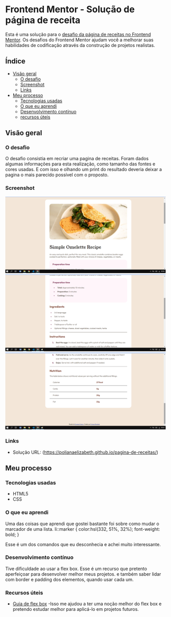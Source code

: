 # Frontend Mentor - Solução de página de receita

Esta é uma solução para o [desafio da página de receitas no Frontend Mentor](https://www.frontendmentor.io/challenges/recipe-page-KiTsR8QQKm). Os desafios do Frontend Mentor ajudam você a melhorar suas habilidades de codificação através da construção de projetos realistas.

## Índice

- [Visão geral](#Visão-geral)
  - [O desafio](#O-desafio)
  - [Screenshot](#screenshot)
  - [Links](#links)
- [Meu processo](#Meu-Processo)
  - [Tecnologias usadas](#Tecnologias-usadas)
  - [O que eu aprendi](#O-que-eu-aprendi)
  - [Desenvolvimento contínuo](#Desenvolvimento-contínuo)
  - [recursos úteis](#Recursos-úteis)


## Visão geral

### O desafio

O desafio consistia em recriar uma pagina de receitas. Foram dados algumas informações para esta realização, como tamanho das fontes e cores usadas. E com isso e olhando um print do resultado deveria deixar a pagina o mais parecido possível com o proposto.

### Screenshot

![](./print1.png)
![](./print2.png)
![](./print3.png)

### Links

- Solução URL: (https://polianaelizabeth.github.io/pagina-de-receitas/)

## Meu processo

### Tecnologias usadas

- HTML5
- CSS

### O que eu aprendi

Uma das coisas que aprendi que gostei bastante foi sobre como mudar o marcador de uma lista. 
li::marker {
    color:hsl(332, 51%, 32%);
    font-weight: bold;
  }

Esse é um dos comandos que eu desconhecia e achei muito interessante.

### Desenvolvimento contínuo

Tive dificuldade ao usar a flex box. Esse é um recurso que pretento aperfeiçoar para desenvolver melhor meus projetos. e também saber lidar com border e padding dos elementos, quando usar cada um.

### Recursos úteis

- [Guia de flex box](https://css-tricks.com/snippets/css/a-guide-to-flexbox/) -Isso me ajudou a ter uma noção melhor do flex box e pretendo estudar melhor para aplicá-lo em projetos futuros.
